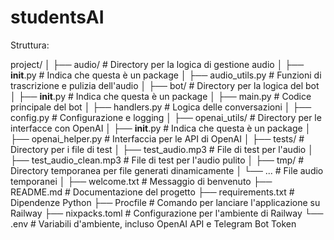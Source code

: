 # studentsAI

Struttura:

project/
│
├── audio/                        # Directory per la logica di gestione audio
│   ├── __init__.py               # Indica che questa è un package
│   ├── audio_utils.py            # Funzioni di trascrizione e pulizia dell'audio
│
├── bot/                          # Directory per la logica del bot
│   ├── __init__.py               # Indica che questa è un package
│   ├── main.py                   # Codice principale del bot
│   ├── handlers.py               # Logica delle conversazioni
│   ├── config.py                 # Configurazione e logging
│
├── openai_utils/                 # Directory per le interfacce con OpenAI
│   ├── __init__.py               # Indica che questa è un package
│   ├── openai_helper.py          # Interfaccia per le API di OpenAI
│
├── tests/                        # Directory per i file di test
│   ├── test_audio.mp3            # File di test per l'audio
│   ├── test_audio_clean.mp3      # File di test per l'audio pulito
│
├── tmp/                          # Directory temporanea per file generati dinamicamente
│   └── ...                       # File audio temporanei
│
├── welcome.txt                   # Messaggio di benvenuto
├── README.md                     # Documentazione del progetto
├── requirements.txt              # Dipendenze Python
├── Procfile                      # Comando per lanciare l'applicazione su Railway
├── nixpacks.toml                 # Configurazione per l'ambiente di Railway
└── .env                          # Variabili d'ambiente, incluso OpenAI API e Telegram Bot Token
